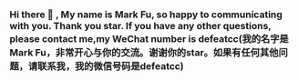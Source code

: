 ### Hi there 👋 , My name is Mark Fu, so happy to communicating with you. Thank you star. If you have any other questions, please contact me,my WeChat number is defeatcc(我的名字是Mark Fu，非常开心与你的交流。谢谢你的star。如果有任何其他问题，请联系我，我的微信号码是defeatcc)

<!--
**huanhunmao/huanhunmao** is a ✨ _special_ ✨ repository because its `README.md` (this file) appears on your GitHub profile.

Here are some ideas to get you started:

- 🔭 I’m currently working on ...
- 🌱 I’m currently learning ...
- 👯 I’m looking to collaborate on ...
- 🤔 I’m looking for help with ...
- 💬 Ask me about ...
- 📫 How to reach me: ...
- 😄 Pronouns: ...
- ⚡ Fun fact: ...
-->
